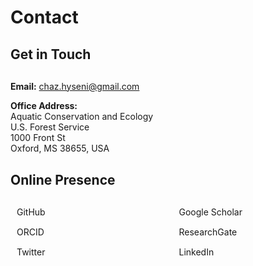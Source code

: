 # Contact

## Get in Touch

<div style="margin: 30px 0;">
  <p><i class="fas fa-envelope"></i> <strong>Email:</strong> <a href="mailto:chaz.hyseni@gmail.com">chaz.hyseni@gmail.com</a></p>
  
  <p><i class="fas fa-map-marker-alt"></i> <strong>Office Address:</strong><br>
  Aquatic Conservation and Ecology<br>
  U.S. Forest Service<br>
  1000 Front St<br>
  Oxford, MS 38655, USA</p>
</div>

## Online Presence

<div style="display: grid; grid-template-columns: repeat(auto-fit, minmax(200px, 1fr)); gap: 15px; margin: 30px 0;">
  <a href="https://github.com/chazhyseni" target="_blank" style="display: flex; align-items: center; text-decoration: none; color: inherit;">
    <i class="fab fa-github" style="margin-right: 10px; font-size: 20px;"></i> GitHub
  </a>
  <a href="https://scholar.google.com/citations?user=i-4wi1oAAAAJ" target="_blank" style="display: flex; align-items: center; text-decoration: none; color: inherit;">
    <i class="fas fa-graduation-cap" style="margin-right: 10px; font-size: 20px;"></i> Google Scholar
  </a>
  <a href="https://orcid.org/0000-0003-2567-8013" target="_blank" style="display: flex; align-items: center; text-decoration: none; color: inherit;">
    <i class="fab fa-orcid" style="margin-right: 10px; font-size: 20px;"></i> ORCID
  </a>
  <a href="https://www.researchgate.net/profile/Chaz_Hyseni" target="_blank" style="display: flex; align-items: center; text-decoration: none; color: inherit;">
    <i class="fab fa-researchgate" style="margin-right: 10px; font-size: 20px;"></i> ResearchGate
  </a>
  <a href="https://twitter.com/chazbvb09" target="_blank" style="display: flex; align-items: center; text-decoration: none; color: inherit;">
    <i class="fab fa-twitter" style="margin-right: 10px; font-size: 20px;"></i> Twitter
  </a>
  <a href="https://linkedin.com/in/chazhyseni" target="_blank" style="display: flex; align-items: center; text-decoration: none; color: inherit;">
    <i class="fab fa-linkedin" style="margin-right: 10px; font-size: 20px;"></i> LinkedIn
  </a>
</div>
